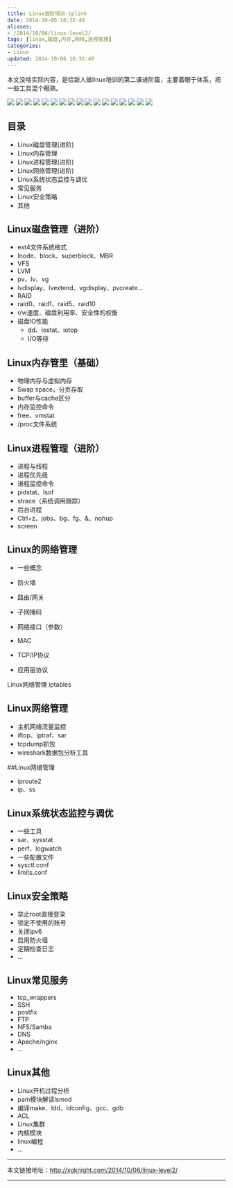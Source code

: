 ```yaml
---
title: Linux进阶培训-tplink
date: 2014-10-06 16:32:49
aliases:
- /2014/10/06/linux-level2/
tags: [linux,磁盘,内存,网络,进程管理]
categories: 
- Linux
updated: 2014-10-06 16:32:49
---
```


本文没啥实际内容，是给新人做linux培训的第二课进阶篇，主要着眼于体系，把一些工具混个眼熟。

![](http://github.com/seanlook/sean-notes-comment/raw/main/static/linux-level2-01.PNG)
![](http://github.com/seanlook/sean-notes-comment/raw/main/static/linux-level2-02.PNG)
![](http://github.com/seanlook/sean-notes-comment/raw/main/static/linux-level2-03.PNG)
![](http://github.com/seanlook/sean-notes-comment/raw/main/static/linux-level2-04.PNG)
![](http://github.com/seanlook/sean-notes-comment/raw/main/static/linux-level2-05.PNG)
![](http://github.com/seanlook/sean-notes-comment/raw/main/static/linux-level2-06.PNG)
![](http://github.com/seanlook/sean-notes-comment/raw/main/static/linux-level2-07.PNG)
![](http://github.com/seanlook/sean-notes-comment/raw/main/static/linux-level2-08.PNG)
![](http://github.com/seanlook/sean-notes-comment/raw/main/static/linux-level2-09.PNG)
![](http://github.com/seanlook/sean-notes-comment/raw/main/static/linux-level2-10.PNG)
![](http://github.com/seanlook/sean-notes-comment/raw/main/static/linux-level2-11.PNG)
![](http://github.com/seanlook/sean-notes-comment/raw/main/static/linux-level2-12.PNG)
![](http://github.com/seanlook/sean-notes-comment/raw/main/static/linux-level2-13.PNG)
![](http://github.com/seanlook/sean-notes-comment/raw/main/static/linux-level2-14.PNG)
![](http://github.com/seanlook/sean-notes-comment/raw/main/static/linux-level2-15.PNG)
![](http://github.com/seanlook/sean-notes-comment/raw/main/static/linux-level2-16.PNG)
![](http://github.com/seanlook/sean-notes-comment/raw/main/static/linux-level2-17.PNG)



## 目录
- Linux磁盘管理(进阶)
- Linux内存管理
- Linux进程管理(进阶)
- Linux网络管理(进阶)
- Linux系统状态监控与调优
- 常见服务
- Linux安全策略
- 其他

## Linux磁盘管理（进阶）
- ext4文件系统格式
 - Inode、block、superblock、MBR
 - VFS
- LVM
 - pv、lv、vg
 - lvdisplay、lvextend、vgdisplay、pvcreate…
- RAID
 - raid0、raid1、raid5、raid10
 - r/w速度、磁盘利用率、安全性的权衡
- 磁盘IO性能
  - dd、iostat、iotop
  - I/O等待

## Linux内存管里（基础）
- 物理内存与虚拟内存
 - Swap space，分页存取
- buffer与cache区分
- 内存监控命令
 - free、vmstat
- /proc文件系统

<!-- more -->

## Linux进程管理（进阶）
- 进程与线程
 - 进程优先级
- 进程监控命令
 - pidstat、lsof
 - strace（系统调用跟踪）
- 后台进程
 - Ctrl+z、jobs、bg、fg、&、nohup
 - screen

## Linux的网络管理
- 一些概念
 - 防火墙
 - 路由/网关
 - 子网掩码
 - 网络接口（参数）
 - MAC

- TCP/IP协议
- 应用层协议

Linux网络管理
iptables


## Linux网络管理
- 主机网络流量监控
 - iftop、iptraf、sar
- tcpdump抓包
 - wireshark数据包分析工具

##Linux网络管理
- iproute2
 - ip、ss

## Linux系统状态监控与调优
- 一些工具
 - sar、sysstat
 - perf、logwatch
- 一些配置文件
 - sysctl.conf
 - limits.conf

## Linux安全策略
- 禁止root直接登录
- 锁定不使用的账号
- 关闭ipv6
- 启用防火墙
- 定期检查日志
- …

## Linux常见服务
- tcp_wrappers
- SSH
- postfix
- FTP
- NFS/Samba
- DNS
- Apache/nginx
- …

## Linux其他
- Linux开机过程分析
- pam模块解读lsmod
- 编译make、ldd、ldconfig、gcc、gdb
- ACL
- Linux集群
- 内核模块
- linux编程
- …


---

本文链接地址：http://xgknight.com/2014/10/06/linux-level2/

---
